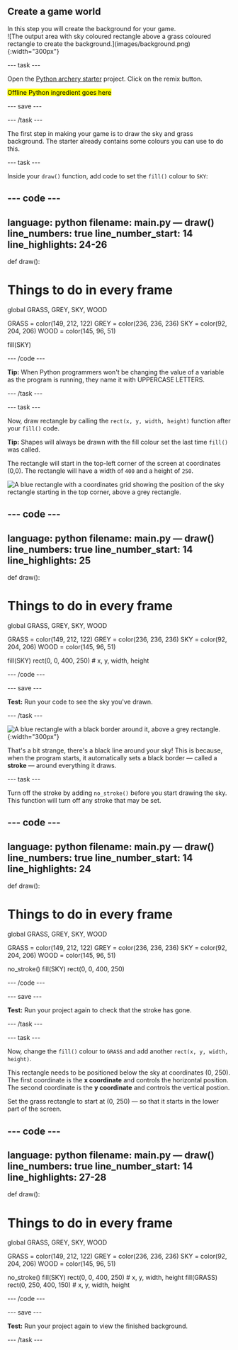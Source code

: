 ## Create a game world
<div style="display: flex; flex-wrap: wrap">
<div style="flex-basis: 200px; flex-grow: 1; margin-right: 15px;">
In this step you will create the background for your game.
</div>
<div>
![The output area with sky coloured rectangle above a grass coloured rectangle to create the background.](images/background.png){:width="300px"}
</div>
</div>

--- task ---

Open the [Python archery starter](https://trinket.io/python/bbcc44911d) project. Click on the remix button.

<mark>Offline Python ingredient goes here</mark>

--- save ---

--- /task ---

The first step in making your game is to draw the sky and grass background. The starter already contains some colours you can use to do this.

--- task ---

Inside your `draw()` function, add code to set the `fill()` colour to `SKY`:

--- code ---
---
language: python
filename: main.py — draw()
line_numbers: true
line_number_start: 14 
line_highlights: 24-26
---
def draw():
  # Things to do in every frame
  
  global GRASS, GREY, SKY, WOOD
  
  GRASS = color(149, 212, 122)
  GREY = color(236, 236, 236)
  SKY = color(92, 204, 206)
  WOOD = color(145, 96, 51)

  fill(SKY)


--- /code ---

**Tip:** When Python programmers won't be changing the value of a variable as the program is running, they name it with UPPERCASE LETTERS.

--- /task ---

--- task ---

Now, draw rectangle by calling the `rect(x, y, width, height)` function after your `fill()` code.

**Tip:** Shapes will always be drawn with the fill colour set the last time `fill()` was called.

The rectangle will start in the top-left corner of the screen at coordinates (0,0). The rectangle will have a width of `400` and a height of `250`.

![A blue rectangle with a coordinates grid showing the position of the sky rectangle starting in the top corner, above a grey rectangle.](images/sky_coords.png)

--- code ---
---
language: python
filename: main.py — draw()
line_numbers: true
line_number_start: 14 
line_highlights: 25
---
def draw():
  # Things to do in every frame
  
  global GRASS, GREY, SKY, WOOD
  
  GRASS = color(149, 212, 122)
  GREY = color(236, 236, 236)
  SKY = color(92, 204, 206)
  WOOD = color(145, 96, 51)

  fill(SKY)
  rect(0, 0, 400, 250) # x, y, width, height


--- /code ---

--- save ---

**Test:** Run your code to see the sky you've drawn.

--- /task ---

![A blue rectangle with a black border around it, above a grey rectangle.](images/sky_stroke.png){:width="300px"}

That's a bit strange, there's a black line around your sky! This is because, when the program starts, it automatically sets a black border — called a **stroke** — around everything it draws.

--- task ---

Turn off the stroke by adding `no_stroke()` before you start drawing the sky. This function will turn off any stroke that may be set.

--- code ---
---
language: python
filename: main.py — draw()
line_numbers: true
line_number_start: 14 
line_highlights: 24
---
def draw():
  # Things to do in every frame
  
  global GRASS, GREY, SKY, WOOD
  
  GRASS = color(149, 212, 122)
  GREY = color(236, 236, 236)
  SKY = color(92, 204, 206)
  WOOD = color(145, 96, 51)

  no_stroke()
  fill(SKY)
  rect(0, 0, 400, 250)


--- /code ---

--- save ---

**Test:** Run your project again to check that the stroke has gone.

--- /task ---

--- task ---

Now, change the `fill()` colour to `GRASS` and add another `rect(x, y, width, height)`. 

This rectangle needs to be positioned below the sky at coordinates (0, 250). The first coordinate is the **x coordinate** and controls the horizontal position. The second coordinate is the **y coordinate** and controls the vertical postion. 

Set the grass rectangle to start at (0, 250) — so that it starts in the lower part of the screen.

--- code ---
---
language: python
filename: main.py — draw()
line_numbers: true
line_number_start: 14 
line_highlights: 27-28
---
def draw():
  # Things to do in every frame
  
  global GRASS, GREY, SKY, WOOD
  
  GRASS = color(149, 212, 122)
  GREY = color(236, 236, 236)
  SKY = color(92, 204, 206)
  WOOD = color(145, 96, 51)

  no_stroke()
  fill(SKY)
  rect(0, 0, 400, 250) # x, y, width, height
  fill(GRASS)
  rect(0, 250, 400, 150) # x, y, width, height


--- /code ---

--- save ---

**Test:** Run your project again to view the finished background.

--- /task ---

